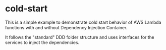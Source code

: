 # cold-start

This is a simple example to demonstrate cold start behavior of AWS Lambda functions with and without Dependency Injection Container.

It follows the "standard" DDD folder structure and uses interfaces for the services to inject the dependencies.

